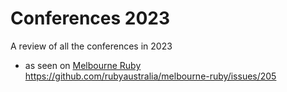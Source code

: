 # Conferences 2023

A review of all the conferences in 2023

* as seen on [Melbourne Ruby](https://www.meetup.com/ruby-on-rails-oceania-melbourne/events/msjwdtyfchbpc/) https://github.com/rubyaustralia/melbourne-ruby/issues/205
